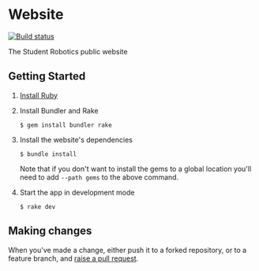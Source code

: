# Website

[![Build status][build-badge]][build-page]

The Student Robotics public website

## Getting Started

1. [Install Ruby][install-ruby]

2. Install Bundler and Rake

    ``` shell
    $ gem install bundler rake
    ```
3. Install the website's dependencies

    ``` shell
    $ bundle install
    ```

    Note that if you don't want to install the gems to a global location you'll
    need to add `--path gems` to the above command.

4. Start the app in development mode

    ```shell
    $ rake dev
    ```

## Making changes

When you've made a change, either push it to a forked repository, or to a
feature branch, and [raise a pull request][raise-a-pr].

[build-badge]: https://circleci.com/gh/srobo/website/tree/master.png?style=shield
[build-page]: https://circleci.com/gh/srobo/website/tree/master
[install-ruby]: https://www.ruby-lang.org/en/documentation/installation/
[raise-a-pr]: https://github.com/srobo/website/pull/new/gh-pages
